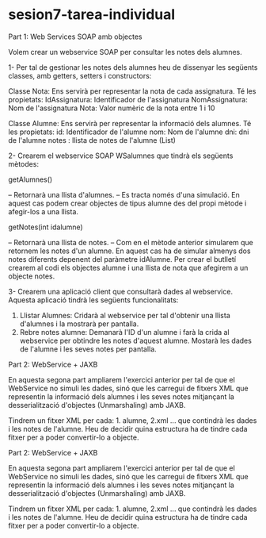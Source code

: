 # sesion7-tarea-individual

Part 1: Web Services SOAP amb objectes

Volem crear un webservice SOAP per consultar les notes dels alumnes.

1- Per tal de gestionar les notes dels alumnes heu de dissenyar les següents classes, amb getters, setters i constructors:

Classe Nota: Ens servirà per representar la nota de cada assignatura.
Té les  propietats:
IdAssignatura: Identificador de l'assignatura
NomAssignatura: Nom de l'assignatura
Nota: Valor numèric de la nota entre 1 i 10

Classe Alumne: Ens servirà per representar la informació dels alumnes.
Té les propietats:
id: Identificador de l'alumne
nom: Nom de l'alumne
dni: dni de l'alumne
notes : llista de notes de l'alumne  (List<nota>)

2- Crearem el webservice SOAP WSalumnes que tindrà els següents mètodes:

getAlumnes()

–	Retornarà una llista d'alumnes.
–	Es tracta només d'una simulació. En aquest cas podem crear objectes de tipus alumne des del propi mètode i afegir-los a una llista.

getNotes(int idalumne)

–	Retornarà una llista de notes.
–	Com en el mètode anterior simularem que retornem les notes d'un alumne. En aquest cas ha de simular almenys dos notes diferents depenent del paràmetre idAlumne. Per crear el butlletí crearem al codi els objectes alumne i una llista de nota que afegirem a un objecte notes.

3- Crearem una aplicació client que consultarà dades al webservice. Aquesta aplicació tindrà les següents funcionalitats:

1)	Llistar Alumnes: Cridarà al webservice per tal d'obtenir una llista d'alumnes i la mostrarà per pantalla.
2)	Rebre notes alumne: Demanarà l'ID d'un alumne i farà la crida al webservice per obtindre les notes d'aquest alumne. Mostarà les dades de l'alumne i les seves notes per pantalla.

Part 2: WebService + JAXB

En aquesta segona part ampliarem l'exercici anterior per tal de que el WebService no simuli les dades, sinó que les carregui de fitxers XML que representin la informació dels alumnes i les seves notes mitjançant la desserialització  d'objectes (Unmarshaling) amb JAXB.

Tindrem un fitxer XML per cada: 1. alumne, 2.xml ... que contindrà les dades i les notes de l'alumne.
Heu de decidir quina estructura ha de tindre cada fitxer per a poder convertir-lo a objecte.

Part 2: WebService + JAXB

En aquesta segona part ampliarem l'exercici anterior per tal de que el WebService no simuli les dades, sinó que les carregui de fitxers XML que representin la informació dels alumnes i les seves notes mitjançant la desserialització  d'objectes (Unmarshaling) amb JAXB.

Tindrem un fitxer XML per cada: 1. alumne, 2.xml ... que contindrà les dades i les notes de l'alumne.
Heu de decidir quina estructura ha de tindre cada fitxer per a poder convertir-lo a objecte.
